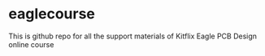 # eaglecourse
This is github repo for all the support materials of Kitflix Eagle PCB Design online course
